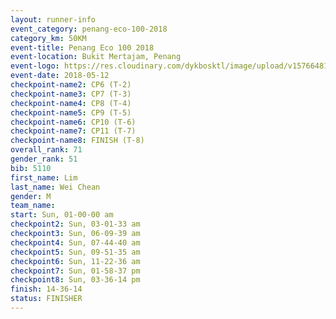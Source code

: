 ```yaml
--- 
layout: runner-info 
event_category: penang-eco-100-2018 
category_km: 50KM 
event-title: Penang Eco 100 2018 
event-location: Bukit Mertajam, Penang 
event-logo: https://res.cloudinary.com/dykbosktl/image/upload/v1576648106/Logo/Logo_lovxhg.jpg 
event-date: 2018-05-12 
checkpoint-name2: CP6 (T-2) 
checkpoint-name3: CP7 (T-3) 
checkpoint-name4: CP8 (T-4) 
checkpoint-name5: CP9 (T-5) 
checkpoint-name6: CP10 (T-6) 
checkpoint-name7: CP11 (T-7) 
checkpoint-name8: FINISH (T-8) 
overall_rank: 71
gender_rank: 51
bib: 5110
first_name: Lim
last_name: Wei Chean
gender: M
team_name: 
start: Sun, 01-00-00 am
checkpoint2: Sun, 03-01-33 am
checkpoint3: Sun, 06-09-39 am
checkpoint4: Sun, 07-44-40 am
checkpoint5: Sun, 09-51-35 am
checkpoint6: Sun, 11-22-36 am
checkpoint7: Sun, 01-58-37 pm
checkpoint8: Sun, 03-36-14 pm
finish: 14-36-14
status: FINISHER
--- 
```

